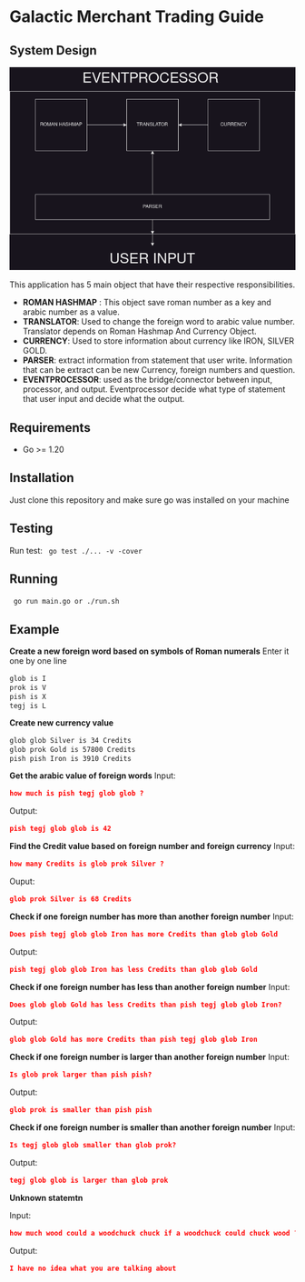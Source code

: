 # Galactic Merchant Trading Guide
## System Design
![System Design](design.png)

This application has 5 main object that have their respective responsibilities.
 - **ROMAN HASHMAP** : This object save roman number as a key and arabic number as a value.
 - **TRANSLATOR**: Used to change the foreign word to arabic value number. Translator depends on Roman Hashmap And Currency Object.
 - **CURRENCY**: Used to store information about currency like IRON, SILVER GOLD.
 - **PARSER**: extract information from statement that user write. Information that can be extract can be new Currency, foreign numbers and question.
 - **EVENTPROCESSOR**: used as the bridge/connector between input, processor, and output. Eventprocessor decide what type of statement that user input and decide what the output.

## Requirements
 - Go >= 1.20

## Installation
Just clone this repository and make sure go was installed on your machine


## Testing
Run test:
`` go test ./... -v -cover``

## Running
`` go run main.go or ./run.sh``

## Example
**Create a new foreign word based on symbols of Roman numerals**
Enter it one by one line
```
glob is I
prok is V
pish is X
tegj is L
```

**Create new currency value**
```
glob glob Silver is 34 Credits
glob prok Gold is 57800 Credits
pish pish Iron is 3910 Credits
```

**Get the arabic value of foreign words**
Input:
```json
how much is pish tegj glob glob ?
```
Output:
```json
pish tegj glob glob is 42
```

**Find the Credit value based on foreign number and foreign currency**
Input:
```json
how many Credits is glob prok Silver ?
```
Ouput:
```json
glob prok Silver is 68 Credits
```

**Check if one foreign number has more than another foreign number**
Input:
```json
Does pish tegj glob glob Iron has more Credits than glob glob Gold 
```

Output:
```json
pish tegj glob glob Iron has less Credits than glob glob Gold
```


**Check if one foreign number has less than another foreign number**
Input:
```json
Does glob glob Gold has less Credits than pish tegj glob glob Iron? 
```

Output:
```json
glob glob Gold has more Credits than pish tegj glob glob Iron
```

**Check if one foreign number is larger than another foreign number**
Input:
```json
Is glob prok larger than pish pish? 
```

Output:
```json
glob prok is smaller than pish pish
```

**Check if one foreign number is smaller than another foreign number**
Input:
```json
Is tegj glob glob smaller than glob prok?
```

Output:
```json
tegj glob glob is larger than glob prok
```

**Unknown statemtn**

Input:
```json
how much wood could a woodchuck chuck if a woodchuck could chuck wood ?
```
Output:
```json
I have no idea what you are talking about
```